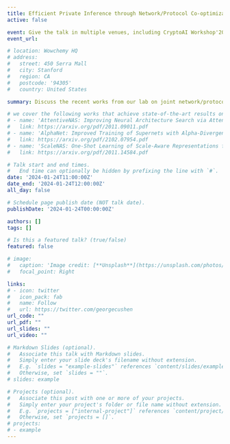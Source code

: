 ```yaml
---
title: Efficient Private Inference through Network/Protocol Co-optimization
active: false

event: Give the talk in multiple venues, including CryptoAI Workshop'2023, Institute of Information Engineering CAS, Institute of Computing Technology CAS, etc.
event_url: 

# location: Wowchemy HQ
# address:
#   street: 450 Serra Mall
#   city: Stanford
#   region: CA
#   postcode: '94305'
#   country: United States

summary: Discuss the recent works from our lab on joint network/protocol optimization to enable more efficient privacy-preserving AI.

# we cover the following works that achieve state-of-the-art results on various computer vision tasks
# - name: 'AttentiveNAS: Improving Neural Architecture Search via Attentive Sampling'
#   link: https://arxiv.org/pdf/2011.09011.pdf
# - name: 'AlphaNet: Improved Training of Supernets with Alpha-Divergence'
#   link: https://arxiv.org/pdf/2102.07954.pdf
# - name: 'ScaleNAS: One-Shot Learning of Scale-Aware Representations for Visual Recognition' 
#   link: https://arxiv.org/pdf/2011.14584.pdf

# Talk start and end times.
#   End time can optionally be hidden by prefixing the line with `#`.
date: '2024-01-24T11:00:00Z'
date_end: '2024-01-24T12:00:00Z'
all_day: false

# Schedule page publish date (NOT talk date).
publishDate: '2024-01-24T00:00:00Z'

authors: []
tags: []

# Is this a featured talk? (true/false)
featured: false

# image:
#   caption: 'Image credit: [**Unsplash**](https://unsplash.com/photos/bzdhc5b3Bxs)'
#   focal_point: Right

links:
# - icon: twitter
#   icon_pack: fab
#   name: Follow
#   url: https://twitter.com/georgecushen
url_code: ""
url_pdf: ""
url_slides: ""
url_video: ""

# Markdown Slides (optional).
#   Associate this talk with Markdown slides.
#   Simply enter your slide deck's filename without extension.
#   E.g. `slides = "example-slides"` references `content/slides/example-slides.md`.
#   Otherwise, set `slides = ""`.
# slides: example

# Projects (optional).
#   Associate this post with one or more of your projects.
#   Simply enter your project's folder or file name without extension.
#   E.g. `projects = ["internal-project"]` references `content/project/deep-learning/index.md`.
#   Otherwise, set `projects = []`.
# projects:
# - example
---
```


